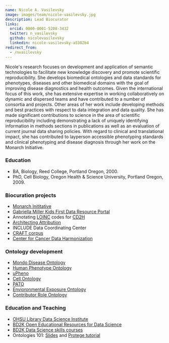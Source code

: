 ```yaml
---
name: Nicole A. Vasilevsky
image: images/team/nicole-vasilevsky.jpg
description: Lead Biocurator
links:
  orcid: 0000-0001-5208-3432
  twitter: n_vasilevsky
  github: nicolevasilevsky
  linkedin: nicole-vasilevsky-a5302b4
redirect_from:
  - /nvasilevsky
---
```


Nicole's research focuses on development and application of semantic technologies to facilitate new knowledge discovery and promote scientific reproducibility.
She develops biomedical ontologies and data standards for phenotypes, diseases and other biomedical domains with the goal of improving disease diagnostics and health outcomes.
Given the international focus of this work, she has extensive expertise in working collaboratively on dynamic and dispersed teams and have contributed to a number of consortia and projects.
Other areas of her work include developing methods and best practices with respect to data integration and data quality.
She has made significant contributions to science in the area of scientific reproducibility including demonstrating a lack of uniquely identifying information in methods sections in publications as well as an evaluation of current journal data sharing policies.
With regard to clinical and translational impact, she has contributed to layperson accessible phenotyping standards and clinical phenotyping and disease diagnosis through her work on the Monarch Initiative.

### Education

- BA, Biology, Reed College, Portland Oregon, 2000.
- PhD, Cell Biology, Oregon Health & Science University, Portland Oregon, 2009.

### Biocuration projects

- [Monarch Inititative](https://monarchinitiative.org/)
- [Gabriella Miller Kids First Data Resource Portal](https://kidsfirstdrc.org/)
- Annotating [LOINC](https://loinc2hpo.readthedocs.io/en/latest/) codes for [CD2H](https://ctsa.ncats.nih.gov/cd2h/)
- [Architecting Attribution](https://github.com/data2health/architecting_attribution)
- INCLUDE Data Coordinating Center
- [CRAFT corpus](http://bionlp-corpora.sourceforge.net/CRAFT/)
- [Center for Cancer Data Harmonization](https://datascience.cancer.gov/data-commons/center-cancer-data-harmonization-ccdh)

### Ontology development

- [Mondo Disease Ontology](http://obofoundry.org/ontology/mondo.html)
- [Human Phenotype Ontology](https://hpo.jax.org/app/)
- [uPheno](https://github.com/obophenotype/upheno)
- [Cell Ontology](https://github.com/obophenotype/cell-ontology)
- [PATO](https://github.com/pato-ontology/pato)
- [Envioronmental Exposure Ontology](https://github.com/EnvironmentOntology/environmental-exposure-ontology)
- [Contributor Role Ontology](https://github.com/data2health/contributor-role-ontology)

### Education and Teaching

- [OHSU Library Data Science Institute](https://ohsulibrary-datascienceinstitute.github.io/)
- [BD2K Open Educational Resources for Data Science](https://github.com/OHSUBD2K/)
- [BD2K Data Science skills courses](http://www.ohsu.edu/xd/education/schools/school-of-medicine/departments/clinical-departments/dmice/research/bd2k.cfm)
- Ontologies 101: [Slides](https://github.com/prog4biol/pfb2018/blob/master/workshops/Ontologies/IntroToOntologies_CSH_2018-10-28g.pdf) and [Protege tutorial](https://ontology101tutorial.readthedocs.io/en/latest/)
